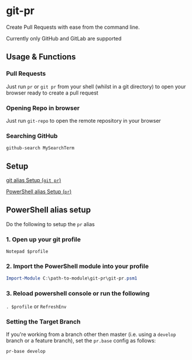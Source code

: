 # git-pr

Create Pull Requests with ease from the command line.

Currently only GitHub and GitLab are supported


## Usage & Functions

### Pull Requests

Just run
`pr`
or `git pr`
from your shell (whilst in a git directory) to open your browser ready to create a pull request

### Opening Repo in browser

Just run `git-repo` to open the remote repository in your browser

### Searching GitHub

`github-search MySearchTerm`

## Setup

[git alias Setup (`git pr`)](#git-setup)

[PowerShell alias Setup (`pr`)](#powershell-setup)

## PowerShell alias setup

Do the following to setup the `pr` alias

### 1. Open up your git profile

`Notepad $profile`

### 2. Import the PowerShell module into your profile

``` PowerShell
Import-Module C:\path-to-module\git-pr\git-pr.psm1
```

### 3. Reload powershell console or run the following

`. $profile` or `RefreshEnv`

### Setting the Target Branch

If you're working from a branch other then master (i.e. using a `develop` branch or a feature branch), set the `pr.base` config as follows:

`pr-base develop` 
